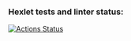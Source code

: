 ### Hexlet tests and linter status:
[![Actions Status](https://github.com/KonstKazan/php-project-45/actions/workflows/hexlet-check.yml/badge.svg)](https://github.com/KonstKazan/php-project-45/actions)